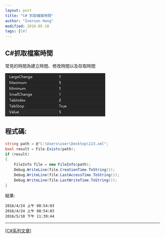 ```yaml
---
layout: post
title: "C# 抓取檔案時間"
author: "Iverson Hong"
modified: 2016-05-18
tags: [C#]
---
```


## C#抓取檔案時間 ##

常見的時間為建立時間、修改時間以及存取時間

![](..\images\postImage\CSharp_Opacity\001.png)

## 程式碼: ##

~~~csharp
string path = @"C:\Users\user\Desktop\123.xml";
bool result = File.Exists(path);
if (result)
{
    FileInfo file = new FileInfo(path);
    Debug.WriteLine(file.CreationTime.ToString());
    Debug.WriteLine(file.LastAccessTime.ToString());
    Debug.WriteLine(file.LastWriteTime.ToString());
}
~~~

結果:

    2016/4/24 上午 08:54:03
    2016/4/24 上午 08:54:03
    2016/5/18 下午 11:39:44
    
----------

[[C#系列文章]](http://iverson127.github.io/tags/#C#)